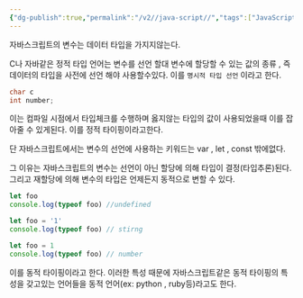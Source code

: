 ```yaml
---
{"dg-publish":true,"permalink":"/v2//java-script//","tags":["JavaScript"],"noteIcon":""}
---
```


자바스크립트의 변수는  데이터 타입을 가지지않는다.

C나 자바같은 정적 타입 언어는 변수를 선언 할대 변수에 할당할 수 있는 값의 종류 , 즉 데이터의 타입을 사전에 선언 해야 사용할수있다. 이를 `명시적 타입 선언` 이라고 한다.

```java
char c
int number;
```

이는 컴파일 시점에서 타입체크를 수행하며 옳지않는 타입의 값이 사용되었을때 이를 잡아줄 수 있게된다. 이를 정적 타이핑이라고한다.

단 자바스크립트에서는 변수의 선언에 사용하는 키워드는 var , let , const 밖에없다.

그 이유는 자바스크립트의 변수는 선언이 아닌 할당에 의해 타입이 결정(타입추론)된다. 그리고 재할당에 의해 변수의 타입은 언제든지 동적으로 변할 수 있다.

```js
let foo
console.log(typeof foo) //undefined

let foo = '1'
console.log(typeof foo) // stirng

let foo = 1
console.log(typeof foo) // number

```

이를 동적 타이핑이라고 한다. 이러한 특성 때문에 자바스크립트같은 동적 타이핑의 특성을 갖고있는 언어들을 동적 언어(ex: python , ruby등)라고도 한다.

